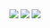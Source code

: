 <img src="https://img.shields.io/github/last-commit/nahuelmol/gortsocket"/>
  <img src="https://img.shields.io/github/languages/code-size/nahuelmol/gortsocket"/>
  <img src="https://img.shields.io/github/languages/top/nahuelmol/gortsocket"/>
